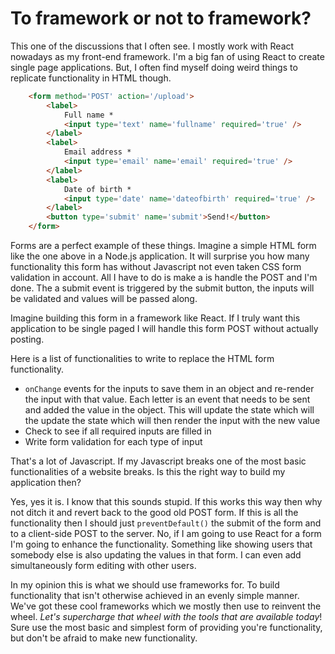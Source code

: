 # To framework or not to framework?

This one of the discussions that I often see. I mostly work with React nowadays as my front-end framework. I'm a big fan of using React to create single page applications. But, I often find myself doing weird things to replicate functionality in HTML though.
```html
	<form method='POST' action='/upload'>
		<label>
			Full name *
			<input type='text' name='fullname' required='true' />
		</label>
		<label>
			Email address *
			<input type='email' name='email' required='true' />
		</label>
		<label>
			Date of birth *
			<input type='date' name='dateofbirth' required='true' />
		</label>
		<button type='submit' name='submit'>Send!</button>
	</form>
```
Forms are a perfect example of these things. Imagine a simple HTML form like the one above in a Node.js application. It will surprise you how many functionality this form has without Javascript not even taken CSS form validation in account. All I have to do is make a is handle the POST and I'm done. The a submit event is triggered by the submit button, the inputs will be validated and values will be passed along.

Imagine building this form in a framework like React. If I truly want this application to be single paged I will handle this form POST without actually posting.

Here is a list of functionalities to write to replace the HTML form functionality.

* `onChange` events for the inputs to save them in an object and re-render the input with that value. Each letter is an event that needs to be sent and added the value in the object. This will update the state which will the update the state which will then render the input with the new value
* Check to see if all required inputs are filled in
* Write form validation for each type of input

That's a lot of Javascript. If my Javascript breaks one of the most basic functionalities of a website breaks. Is this the right way to build my application then?

Yes, yes it is. I know that this sounds stupid. If this works this way then why not ditch it and revert back to the good old POST form. If this is all the functionality then I should just `preventDefault()` the submit of the form and to a client-side POST to the server. No, if I am going to use React for a form I'm going to enhance the functionality. Something like showing users that somebody else is also updating the values in that form. I can even add simultaneously form editing with other users.

In my opinion this is what we should use frameworks for. To build functionality that isn't otherwise achieved in an evenly simple manner. We've got these cool frameworks which we mostly then use to reinvent the wheel. *Let's supercharge that wheel with the tools that are available today*! Sure use the most basic and simplest form of providing you're functionality, but don't be afraid to make new functionality.
